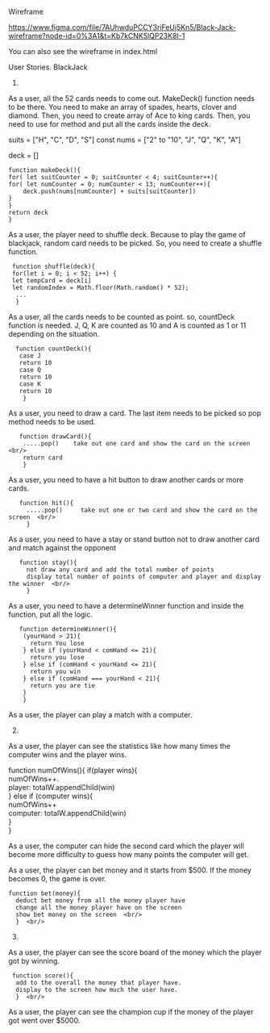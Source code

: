 Wireframe

 https://www.figma.com/file/7AUhwduPCCY3riFeUj5Kn5/Black-Jack-wireframe?node-id=0%3A1&t=Kb7kCNK5lQP23K8I-1

 You can also see the wireframe in index.html

User Stories. BlackJack

1.
As a user, all the 52 cards needs to come out. MakeDeck() function needs to be there. You need to make an array of spades, hearts, clover and diamond. Then, you need to create array of Ace to king cards. Then, you need to use for method and put all the cards inside the deck. 

suits = ["H", "C", "D", "S"]
const nums = ["2" to "10", "J", "Q", "K", "A"]

 deck = []

    function makeDeck(){
    for( let suitCounter = 0; suitCounter < 4; suitCounter++){
    for( let numCounter = 0; numCounter < 13; numCounter++){
        deck.push(nums[numCounter] + suits[suitCounter])
    } 
    } 
    return deck
    } 

As a user, the player need to shuffle deck. Because to play the game of blackjack, random card needs to be picked. So, you need to create a shuffle function. 

     function shuffle(deck){
     for(let i = 0; i < 52; i++) {
     let tempCard = deck[i]
     let randomIndex = Math.floor(Math.random() * 52);
      ...
      }

As a user, all the cards needs to be counted as point. so, countDeck function is needed. J, Q, K are counted as 10 and A is counted as 1 or 11 depending on the situation. 

      function countDeck(){
       case J
       return 10
       case Q
       return 10
       case K
       return 10
        }

As a user, you need to draw a card. The last item needs to be picked so pop method needs to be used. 

       function drawCard(){ 
        .....pop()    take out one card and show the card on the screen <br/>
        return card 
        } 

As a user, you need to have a hit button to draw another cards or more cards. 

       function hit(){  
         .....pop()     take out one or two card and show the card on the screen  <br/>
         }  

As a user, you need to have a stay or stand button not to draw another card and match against the opponent

       function stay(){  
         not draw any card and add the total number of points  
         display total number of points of computer and player and display the winner  <br/>
         }

As a user, you need to have a determineWinner function and inside the function, put all the logic.

       function determineWinner(){
        (yourHand > 21){
          return You lose
        } else if (yourHand < comHand <= 21){
          return you lose
        } else if (comHand < yourHand <= 21){
          return you win
        } else if (comHand === yourHand < 21){
          return you are tie
        }
        }

As a user, the player can play a match with a computer.



2. 

As a user, the player can see the statistics like how many times the computer wins and the player wins.

   function numOfWins(){ 
    if(player wins){  
        numOfWins++.   
     player: totalW.appendChild(win)  
    } else if (computer wins){  
        numOfWins++  <br/>
     computer: totalW.appendChild(win)  
     }  <br/>
    }  <br/>

As a user, the computer can hide the second card which the player will become more difficulty to guess how many points the computer will get. 

As a user, the player can bet money and it starts from $500. If the money becomes 0, the game is over. 

    function bet(money){  
      deduct bet money from all the money player have  
      change all the money player have on the screen   
      show bet money on the screen  <br/>
      }  <br/>

3.

As a user, the player can see the score board of the money which the player got by winning. 

     function score(){  
      add to the overall the money that player have. 
      display to the screen how much the user have. 
      }  <br/>

As a user, the player can see the champion cup if the money of the player got went over $5000. 
